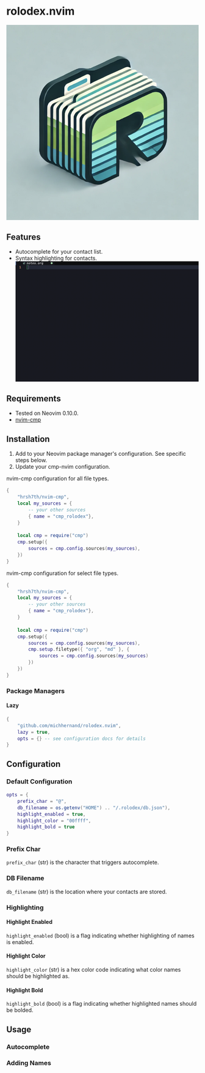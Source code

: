 # rolodex.nvim

![Logo](./repo/logo.png)

## Features
- Autocomplete for your contact list.
- Syntax highlighting for contacts.
![Demo1](./repo/demo1.gif)

## Requirements
- Tested on Neovim 0.10.0.
- [nvim-cmp](https://github.com/hrsh7th/nvim-cmp)

## Installation
1. Add to your Neovim package manager's configuration. See specific steps below.
2. Update your cmp-nvim configuration.

nvim-cmp configuration for all file types.
```lua
{
    "hrsh7th/nvim-cmp",
    local my_sources = {
        -- your other sources
        { name = "cmp_rolodex"},
    }

    local cmp = require("cmp")
    cmp.setup({
        sources = cmp.config.sources(my_sources),
    })
}
```

nvim-cmp configuration for select file types.
```lua
{
    "hrsh7th/nvim-cmp",
    local my_sources = {
        -- your other sources
        { name = "cmp_rolodex"},
    }

    local cmp = require("cmp")
    cmp.setup({
        sources = cmp.config.sources(my_sources),
        cmp.setup.filetype({ "org", "md" }, {
            sources = cmp.config.sources(my_sources)
        })
    })
}

```

### Package Managers
#### Lazy
```lua
{
    "github.com/michhernand/rolodex.nvim",
    lazy = true,
    opts = {} -- see configuration docs for details
}
```

## Configuration
### Default Configuration
```lua
opts = {
    prefix_char = "@",
    db_filename = os.getenv("HOME") .. "/.rolodex/db.json"),
    highlight_enabled = true,
    highlight_color = "00ffff",
    highlight_bold = true
}
```

### Prefix Char
`prefix_char` (str) is the character that triggers autocomplete.

### DB Filename
`db_filename` (str) is the location where your contacts are stored.

### Highlighting
#### Highlight Enabled
`highlight_enabled` (bool) is a flag indicating whether highlighting of names is enabled.

#### Highlight Color
`highlight_color` (str) is a hex color code indicating what color names should be highlighted as.

#### Highlight Bold
`highlight_bold` (bool) is a flag indicating whether highlighted names should be bolded.

## Usage
### Autocomplete
### Adding Names
